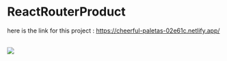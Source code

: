 ﻿# ReactRouterProduct
 here is the link for this project : https://cheerful-paletas-02e61c.netlify.app/
 
 
 <br/>
<img src="https://lh3.googleusercontent.com/PlhdxV44Bc7Su1m1T4rxQRmLOLL4axGPNN5be0QflllteH-ms7J65OMsZm7Z8XNAaQr4xdrFNmhbmhAPb_Icdo0wjsKMB8uUSN3cR1QB0oty1dHk4Xy6qxJb8DLri93mEatT8LIz0Zq1tNmedWBrU-WncRmgfRtSHayQKzPxb5A9bXUEnUaR5pAcUEowv8-yEW9V4FZIaX29lNUlAyigwxZph0FewCCV-Yf6EU0HyW5NEzd3gLjHHcB4RI5MB5hSbktxvetpc4cViQ4GeHkEkEQe6J-nQ16ql7WpyCJFH1JPYp5cvErysSTVk8nmmfwYj3aiXSkw-4WU7lgN1l_lE7t1ktp8XvbhMt68azVmnnxBvGLGjPT8Zu9aooEsx_AdOhymuYWDcCr5EXYc-6VoiE0ThHlJSjnV6yU65O4ZsIR19AwTw8OHkZV9cs73tguNZ1YvI77NxDP5ulnN-gqe_k72BeCvE_qXQUoXaqEYn5fXa-fmHk7X-gfAXyNftRzimy5xO0JRRDeKRNHXvaLToqmBb1kwWxK0J_ohrGYUIFgapP8eWtfa6ZbiSqLzozQ_g4DM3pDyn8AxDCTOcPixCLJeoFs-S9cbYahVrnisLscoVgd-DLdlnBFWHYU0CbJUeXdDLgbxZ3uQuJ6MEEZr7pIaX6xj3IEgGtinxumnXrS81AYVF9e639qERF5CYLQwIt73Vf9QlBaDiSz6iRfyp59cvCFtrUOqYUjVPs-NMCnkWGCpsPUrt_xWLyuGubE7ytrBGaeX6ogodOd3vnziFKyF0yjXEIczkfZO0kNsNJPPBhzfcKdyBN1GbYRbVEJmnw8l8ClF9yKfPgJ20tV3Etxtt_1ckf7QLDclNb0y_wy5LqhsQVslRCPn7YMl0R37lJYWLMiJ72JfMlak8cRYo1lARG6hu5Fu4uZMEbtqgarbeQPv=w342-h893-no?authuser=0" />
